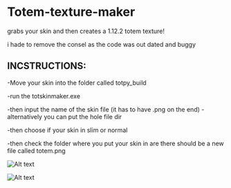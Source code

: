 # Totem-texture-maker
grabs your skin and then creates a 1.12.2 totem texture!

i hade to remove the consel as the code was out dated and buggy


## INCSTRUCTIONS:

-Move your skin into the folder called totpy_build

-run the totskinmaker.exe

-then input the name of the skin file (it has to have .png on the end) - alternatively you can put the hole file dir

-then choose if your skin in slim or normal

-then check the folder where you put your skin in are there should be a new file called totem.png

![Alt text](https://i.ibb.co/gdm91n2/aaaaaa.png)

![Alt text](https://i.ibb.co/wcJ0GPR/aaaaaa.png)

